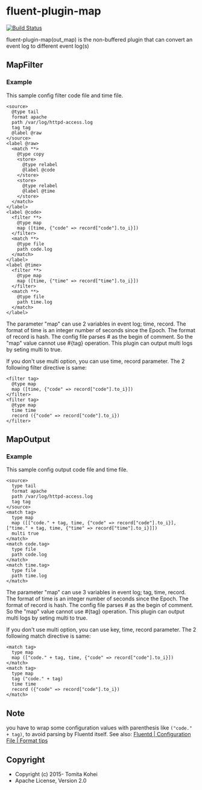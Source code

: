# fluent-plugin-map

[![Build Status](https://travis-ci.org/fluent-plugins-nursery/fluent-plugin-map.svg?branch=master)](https://travis-ci.org/fluent-plugins-nursery/fluent-plugin-map)

fluent-plugin-map(out\_map) is the non-buffered plugin that can convert an event log to different event log(s)

## MapFilter

### Example

This sample config filter code file and time file.

    <source>
      @type tail
      format apache
      path /var/log/httpd-access.log
      tag tag
      @label @raw
    </source>
    <label @raw>
      <match **>
        @type copy
        <store>
          @type relabel
          @label @code
        </store>
        <store>
          @type relabel
          @label @time
        </store>
      </match>
    </label>
    <label @code>
      <filter **>
        @type map
        map ([time, {"code" => record["code"].to_i}])
      </filter>
      <match **>
        @type file
        path code.log
      </match>
    </label>
    <label @time>
      <filter **>
        @type map
        map ([time, {"time" => record["time"].to_i}])
      </filter>
      <match **>
        @type file
        path time.log
      </match>
    </label>


The parameter "map" can use 2 variables in event log; time, record. The format of time is an integer number of seconds since the Epoch. The format of record is hash.
The config file parses # as the begin of comment. So the "map" value cannot use #{tag} operation.
This plugin can output multi logs by seting multi to true.

If you don't use multi option, you can use time, record parameter. The 2 following filter directive is same:

    <filter tag>
      @type map
      map ([time, {"code" => record["code"].to_i}])
    </filter>
    <filter tag>
      @type map
      time time
      record ({"code" => record["code"].to_i})
    </filter>

## MapOutput

### Example

This sample config output code file and time file.

    <source>
      type tail
      format apache
      path /var/log/httpd-access.log
      tag tag
    </source>
    <match tag>
      type map
      map ([["code." + tag, time, {"code" => record["code"].to_i}], ["time." + tag, time, {"time" => record["time"].to_i}]])
      multi true
    </match>
    <match code.tag>
      type file
      path code.log
    </match>
    <match time.tag>
      type file
      path time.log
    </match>


The parameter "map" can use 3 variables in event log; tag, time, record. The format of time is an integer number of seconds since the Epoch. The format of record is hash.
The config file parses # as the begin of comment. So the "map" value cannot use #{tag} operation.
This plugin can output multi logs by seting multi to true.

If you don't use multi option, you can use key, time, record parameter. The 2 following match directive is same:

    <match tag>
      type map
      map (["code." + tag, time, {"code" => record["code"].to_i}])
    </match>
    <match tag>
      type map
      tag ("code." + tag)
      time time
      record ({"code" => record["code"].to_i})
    </match>


## Note

you have to wrap some configuration values with parenthesis like `("code." + tag)`, to avoid parsing by Fluentd itself.
See also: [Fluentd | Configuration File | Format tips](http://docs.fluentd.org/articles/config-file#format-tips)

## Copyright

* Copyright (c) 2015- Tomita Kohei
* Apache License, Version 2.0
